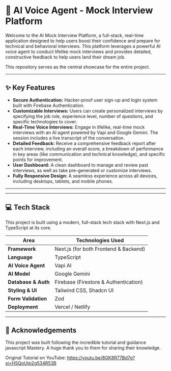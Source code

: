 # 🤖 AI Voice Agent - Mock Interview Platform

Welcome to the AI Mock Interview Platform, a full-stack, real-time application designed to help users boost their confidence and prepare for technical and behavioral interviews. This platform leverages a powerful AI voice agent to conduct lifelike mock interviews and provides detailed, constructive feedback to help users land their dream job.

This repository serves as the central showcase for the entire project.


---

## ✨ Key Features

* **Secure Authentication:** Hacker-proof user sign-up and login system built with Firebase Authentication.
* **Customizable Interviews:** Users can create personalized interviews by specifying the job role, experience level, number of questions, and specific technologies to cover.
* **Real-Time Voice Interviews:** Engage in lifelike, real-time mock interviews with an AI agent powered by Vapi and Google Gemini. The session includes a live transcript of the conversation.
* **Detailed Feedback:** Receive a comprehensive feedback report after each interview, including an overall score, a breakdown of performance in key areas (like communication and technical knowledge), and specific points for improvement.
* **User Dashboard:** A clean dashboard to manage and review past interviews, as well as take pre-generated or customize interviews.
* **Fully Responsive Design:** A seamless experience across all devices, including desktops, tablets, and mobile phones.

---


---

## 💻 Tech Stack

This project is built using a modern, full-stack tech stack with Next.js and TypeScript at its core.

| Area                  | Technologies Used                                               |
| --------------------- | --------------------------------------------------------------- |
| **Framework** | Next.js (for both Frontend & Backend)                           |
| **Language** | TypeScript                                                      |
| **AI Voice Agent** | Vapi AI                                                         |
| **AI Model** | Google Gemini                                                   |
| **Database & Auth** | Firebase (Firestore & Authentication)                           |
| **Styling & UI** | Tailwind CSS, Shadcn UI                                         |
| **Form Validation** | Zod                                                             |
| **Deployment** | Vercel / Netlify                                                |

---

## 🙏 Acknowledgements

This project was built following the incredible tutorial and guidance javascript Mastery. A huge thank you to them for sharing their knowledge.

Original Tutorial on YouTube:
https://youtu.be/8GK8R77Bd7g?si=HSQoUtp2g534R53B
